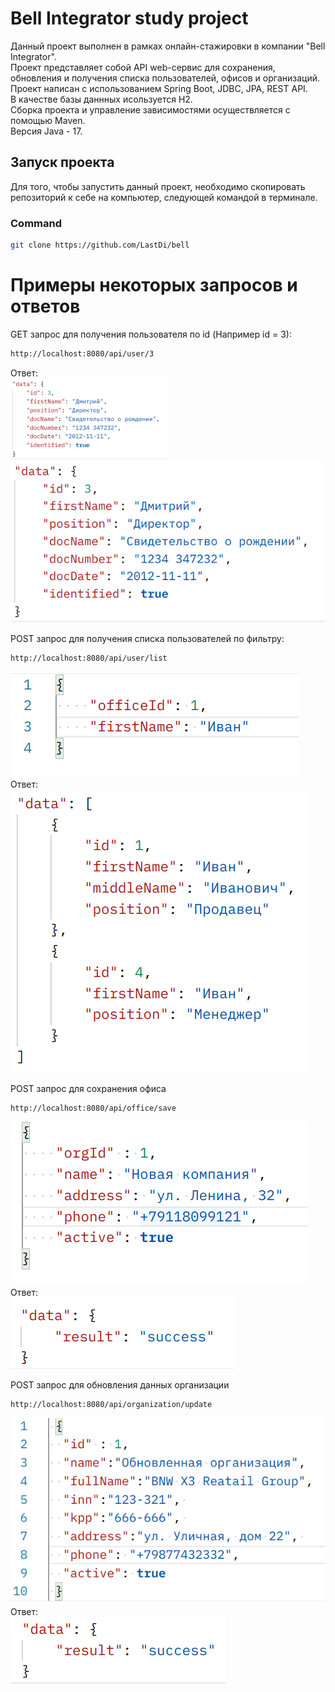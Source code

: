 # Bell Integrator study project
Данный проект выполнен в рамках онлайн-стажировки в компании "Bell Integrator". <br/>
Проект представляет собой API web-сервис для сохранения, обновления и получения списка пользователей, офисов и организаций. <br/>
Проект написан с использованием Spring Boot, JDBC, JPA, REST API. <br/>
В качестве базы даннных исользуется H2. <br/>
Сборка проекта и управление зависимостями осуществляется с помощью Maven. <br/>
Версия Java - 17. <br/>

## Запуск проекта
Для того, чтобы запустить данный проект, необходимо скопировать репозиторий к себе на компьютер, 
следующей командой в терминале.
### Command
```bash
git clone https://github.com/LastDi/bell
```

# Примеры некоторых запросов и ответов
GET запрос для получения пользователя по id (Например id = 3):
```bash
http://localhost:8080/api/user/3
```
Ответ: 
<br/>
<img align="middle" src="img.png" width="50%" height="50%"/>
![img.png](img.png)

POST запрос для получения списка пользователей по фильтру:
```bash
http://localhost:8080/api/user/list
```
![img_1.png](img_1.png)
<br/>
Ответ: 
<br/>
![img_2.png](img_2.png)

POST запрос для сохранения офиса
```bash
http://localhost:8080/api/office/save
```
![img_3.png](img_3.png)
<br/>
Ответ: 
<br/>
![img_4.png](img_4.png)

POST запрос для обновления данных организации
```bash
http://localhost:8080/api/organization/update
```
![img_5.png](img_5.png)
<br/>
Ответ:
<br/>
![img_6.png](img_6.png)


